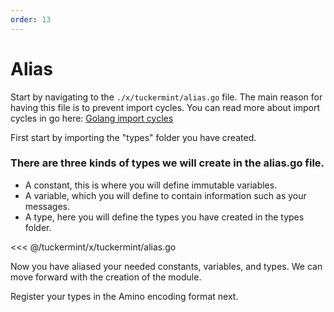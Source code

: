 ```yaml
---
order: 13
---
```


# Alias

Start by navigating to the `./x/tuckermint/alias.go` file. The main reason for having this file is to prevent import cycles. You can read more about import cycles in go here: [Golang import cycles](https://stackoverflow.com/questions/28256923/import-cycle-not-allowed)

First start by importing the "types" folder you have created.

### There are three kinds of types we will create in the alias.go file.

- A constant, this is where you will define immutable variables.
- A variable, which you will define to contain information such as your messages.
- A type, here you will define the types you have created in the types folder.

<<< @/tuckermint/x/tuckermint/alias.go

Now you have aliased your needed constants, variables, and types. We can move forward with the creation of the module.

 Register your types in the Amino encoding format next.
